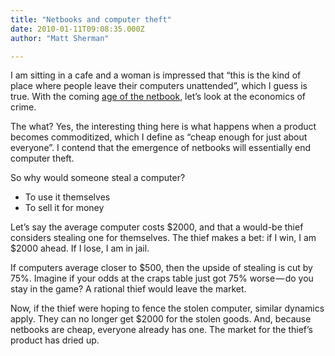```yaml
---
title: "Netbooks and computer theft"
date: 2010-01-11T09:08:35.000Z
author: "Matt Sherman"

---
```


I am sitting in a cafe and a woman is impressed that “this is the kind of place where people leave their computers unattended”, which I guess is true. With the coming [age of the netbook](http://www.codinghorror.com/blog/archives/001318.html), let’s look at the economics of crime.

The what? Yes, the interesting thing here is what happens when a product becomes commoditized, which I define as “cheap enough for just about everyone”. I contend that the emergence of netbooks will essentially end computer theft.

So why would someone steal a computer?

*   To use it themselves
*   To sell it for money

Let’s say the average computer costs $2000, and that a would-be thief considers stealing one for themselves. The thief makes a bet: if I win, I am $2000 ahead. If I lose, I am in jail.

If computers average closer to $500, then the upside of stealing is cut by 75%. Imagine if your odds at the craps table just got 75% worse — do you stay in the game? A rational thief would leave the market.

Now, if the thief were hoping to fence the stolen computer, similar dynamics apply. They can no longer get $2000 for the stolen goods. And, because netbooks are cheap, everyone already has one. The market for the thief’s product has dried up.
